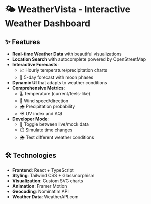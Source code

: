 # 🌤️ WeatherVista - Interactive Weather Dashboard

## ✨ Features

- **Real-time Weather Data** with beautiful visualizations
- **Location Search** with autocomplete powered by OpenStreetMap
- **Interactive Forecasts**:
  - 📈 Hourly temperature/precipitation charts
  - 📅 5-day forecast with moon phases
- **Dynamic UI** that adapts to weather conditions
- **Comprehensive Metrics**:
  - 🌡️ Temperature (current/feels-like)
  - 💨 Wind speed/direction
  - 🌧️ Precipitation probability
  - ☀️ UV index and AQI
- **Developer Mode**:
  - 🔄 Toggle between live/mock data
  - ⏱️ Simulate time changes
  - 🌦️ Test different weather conditions

## 🛠️ Technologies

- **Frontend**: React + TypeScript
- **Styling**: Tailwind CSS + Glassmorphism
- **Visualization**: Custom SVG charts
- **Animation**: Framer Motion
- **Geocoding**: Nominatim API
- **Weather Data**: WeatherAPI.com
